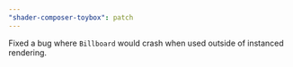 ```yaml
---
"shader-composer-toybox": patch
---
```


Fixed a bug where `Billboard` would crash when used outside of instanced rendering.
